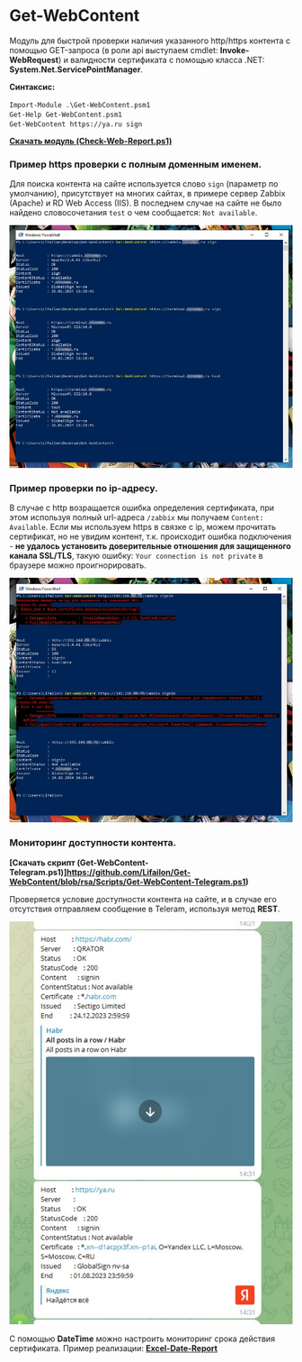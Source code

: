 # Get-WebContent

Модуль для быстрой проверки наличия указанного http/https контента с помощью GET-запроса (в роли api выступаем cmdlet: **Invoke-WebRequest**) и валидности сертификата с помощью класса .NET: **System.Net.ServicePointManager**.

**Синтаксис:**

` Import-Module .\Get-WebContent.psm1 ` \
` Get-Help Get-WebContent.psm1 ` \
` Get-WebContent https://ya.ru sign `

**[Скачать модуль (Check-Web-Report.ps1)](https://github.com/Lifailon/Get-WebContent/releases)**

### Пример https проверки с полным доменным именем.

Для поиска контента на сайте используется слово ` sign ` (параметр по умолчанию), присутствует на многих сайтах, в примере сервер Zabbix (Apache) и RD Web Access (IIS). В последнем случае на сайте не было найдено словосочетания ` test ` о чем сообщается: ` Not available `.

![Image alt](https://github.com/Lifailon/Get-WebContent/blob/rsa/Screen/Get-WebContent-Example.jpg)

### Пример проверки по ip-адресу.

В случае с http возращается ошибка определения сертификата, при этом используя полный url-адреса ` /zabbix ` мы получаем ` Content: Available `. Если мы используем https в связке с ip, можем прочитать сертификат, но не увидим контент, т.к. происходит ошибка подключения - **не удалось установить доверительные отношения для защищенного канала SSL/TLS**, такую ошибку: ` Your connection is not private ` в браузере можно проигнорировать.

![Image alt](https://github.com/Lifailon/Get-WebContent/blob/rsa/Screen/Get-WebContent-Example-ip.jpg)

### Мониторинг доступности контента.

**[Скачать скрипт (Get-WebContent-Telegram.ps1)]https://github.com/Lifailon/Get-WebContent/blob/rsa/Scripts/Get-WebContent-Telegram.ps1)**

Проверяется условие доступности контента на сайте, и в случае его отсутствия отправляем сообщение в Teleram, используя метод **REST**.

![Image alt](https://github.com/Lifailon/Get-WebContent/blob/rsa/Screen/Report-Rest-Telegram.jpg)

С помощью **DateTime** можно настроить мониторинг срока действия сертификата. Пример реализации: **[Excel-Date-Report](https://github.com/Lifailon/Excel-Date-Report)**
